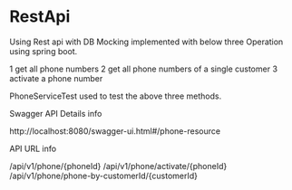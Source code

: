 # RestApi

Using Rest api with DB Mocking implemented with below three Operation using spring boot.

1 get all phone numbers
2 get all phone numbers of a single customer
3 activate a phone number

PhoneServiceTest used to test the above three methods.



Swagger API Details info

http://localhost:8080/swagger-ui.html#/phone-resource


API URL info

/api/v1/phone/{phoneId}
/api/v1/phone/activate/{phoneId}
/api/v1/phone/phone-by-customerId/{customerId}
